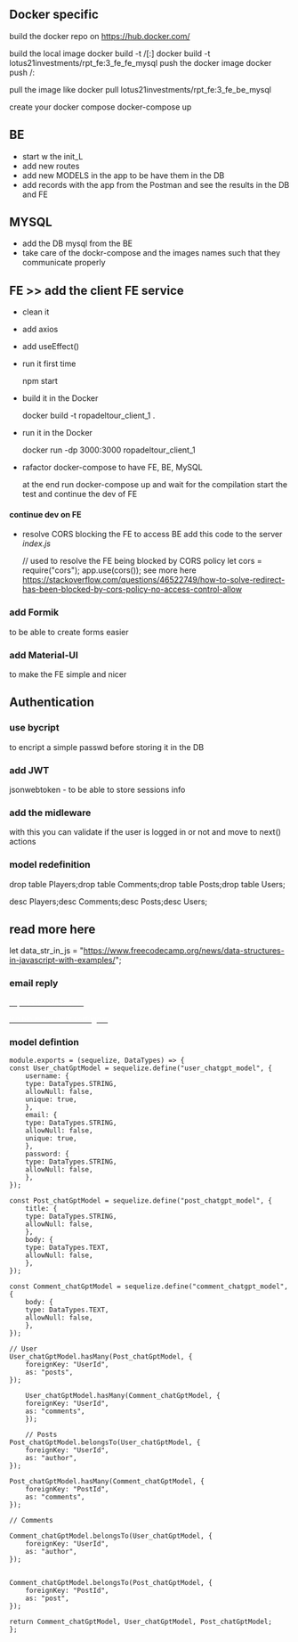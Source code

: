 ## Docker specific

build the docker repo on https://hub.docker.com/

build the local image
    docker build -t <hub-user>/<repo-name>[:<tag>]
    docker build -t lotus21investments/rpt_fe:3_fe_fe_mysql
push the docker image
    docker push <hub-user>/<repo-name>:<tag>

pull the image like
        docker pull lotus21investments/rpt_fe:3_fe_be_mysql

create your docker compose
    docker-compose up

## BE

+ start w the init_L
+ add new routes
+ add new MODELS in the app to be have them in the DB
+ add records with the app from the Postman and see the results in the DB and FE

## MYSQL

+ add the DB mysql from the BE 
+ take care of the dockr-compose and the images names such that they communicate properly

## FE >> add the client FE service
+ clean it
+ add axios
+ add useEffect()
+ run it first time

    npm start

+ build it in the Docker

     docker build -t ropadeltour_client_1 .

+ run it in the Docker

    docker run -dp 3000:3000 ropadeltour_client_1

+ rafactor docker-compose to have FE, BE, MySQL

    at the end run docker-compose up and wait for the compilation
    start the test and continue the dev of FE

#### continue dev on FE

+ resolve CORS blocking the FE to access BE
add this code to the server _index.js_

    // used to resolve the FE being blocked by CORS policy
    let cors = require("cors");
    app.use(cors());
see more here https://stackoverflow.com/questions/46522749/how-to-solve-redirect-has-been-blocked-by-cors-policy-no-access-control-allow


### add Formik

to be able to create forms easier

### add Material-UI

to make the FE simple and nicer

## Authentication
### use bycript 

to encript a simple passwd before storing it in the DB


### add JWT

jsonwebtoken - to be able to store sessions info

### add the midleware

with this you can validate if the user is logged in or not
and move to next() actions


### model redefinition

drop table Players;drop table Comments;drop table Posts;drop table Users;

desc Players;desc Comments;desc Posts;desc Users;


## read more here
  let data_str_in_js =
    "https://www.freecodecamp.org/news/data-structures-in-javascript-with-examples/";


### email reply
<a href="mailto:Mohamed.Ali@soorce.de?subject=Ich%20habe%20Interesse%20am%20Projekt%20Technischer+Aufbau+von+Dialogmarketingkampagnen+in+Salesforce&amp;body=Hallo%20Soorce%20Team,%20danke,%20ich%20bin%20an%20ihrem%20Projekt%20Technischer+Aufbau+von+Dialogmarketingkampagnen+in+Salesforce%20interessiert.%20Lassen%20Sie%20uns%20dazu%20telefonieren." target="_blank"><font color="#ffffff" size="2">Ja, das ist interessant</font></a>

<a href="mailto:Mohamed.Ali@soorce.de?subject=Nicht%20verf%C3%BCgbar%20Technischer+Aufbau+von+Dialogmarketingkampagnen+in+Salesforce&amp;body=Hallo%20Soorce%20Team,%20Ich%20bin%20die%20n%C3%A4chsten%203%20Monate%20nicht%20verf%C3%BCgbar." target="_blank"><font color="#ffffff" size="2">Ich bin leider nicht verfügbar</font></a>

### model defintion

    module.exports = (sequelize, DataTypes) => {
    const User_chatGptModel = sequelize.define("user_chatgpt_model", {
        username: {
        type: DataTypes.STRING,
        allowNull: false,
        unique: true,
        },
        email: {
        type: DataTypes.STRING,
        allowNull: false,
        unique: true,
        },
        password: {
        type: DataTypes.STRING,
        allowNull: false,
        },
    });

    const Post_chatGptModel = sequelize.define("post_chatgpt_model", {
        title: {
        type: DataTypes.STRING,
        allowNull: false,
        },
        body: {
        type: DataTypes.TEXT,
        allowNull: false,
        },
    });

    const Comment_chatGptModel = sequelize.define("comment_chatgpt_model", {
        body: {
        type: DataTypes.TEXT,
        allowNull: false,
        },
    });

    // User
    User_chatGptModel.hasMany(Post_chatGptModel, {
        foreignKey: "UserId",
        as: "posts",
    });
    
        User_chatGptModel.hasMany(Comment_chatGptModel, {
        foreignKey: "UserId",
        as: "comments",
        });

        // Posts
    Post_chatGptModel.belongsTo(User_chatGptModel, {
        foreignKey: "UserId",
        as: "author",
    });

    Post_chatGptModel.hasMany(Comment_chatGptModel, {
        foreignKey: "PostId",
        as: "comments",
    });

    // Comments

    Comment_chatGptModel.belongsTo(User_chatGptModel, {
        foreignKey: "UserId",
        as: "author",
    });


    Comment_chatGptModel.belongsTo(Post_chatGptModel, {
        foreignKey: "PostId",
        as: "post",
    });

    return Comment_chatGptModel, User_chatGptModel, Post_chatGptModel;
    };
